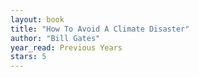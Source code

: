 ```yaml
---
layout: book
title: "How To Avoid A Climate Disaster"
author: "Bill Gates"
year_read: Previous Years
stars: 5
---
```


